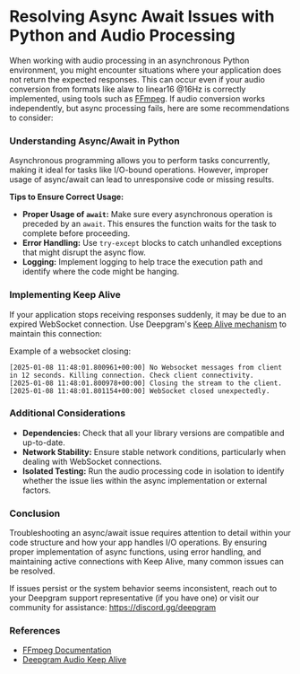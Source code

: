 # Resolving Async Await Issues with Python and Audio Processing

When working with audio processing in an asynchronous Python environment, you might encounter situations where your application does not return the expected responses. This can occur even if your audio conversion from formats like alaw to linear16 @16Hz is correctly implemented, using tools such as [FFmpeg](https://ffmpeg.org/). If audio conversion works independently, but async processing fails, here are some recommendations to consider:

### Understanding Async/Await in Python

Asynchronous programming allows you to perform tasks concurrently, making it ideal for tasks like I/O-bound operations. However, improper usage of async/await can lead to unresponsive code or missing results.

**Tips to Ensure Correct Usage:**
- **Proper Usage of `await`:** Make sure every asynchronous operation is preceded by an `await`. This ensures the function waits for the task to complete before proceeding.
- **Error Handling:** Use `try-except` blocks to catch unhandled exceptions that might disrupt the async flow.
- **Logging:** Implement logging to help trace the execution path and identify where the code might be hanging.

### Implementing Keep Alive

If your application stops receiving responses suddenly, it may be due to an expired WebSocket connection. Use Deepgram's [Keep Alive mechanism](https://developers.deepgram.com/docs/audio-keep-alive) to maintain this connection:

Example of a websocket closing:

```plaintext
[2025-01-08 11:48:01.800961+00:00] No Websocket messages from client in 12 seconds. Killing connection. Check client connectivity.
[2025-01-08 11:48:01.800978+00:00] Closing the stream to the client.
[2025-01-08 11:48:01.801154+00:00] WebSocket closed unexpectedly.
```

### Additional Considerations

- **Dependencies:** Check that all your library versions are compatible and up-to-date.
- **Network Stability:** Ensure stable network conditions, particularly when dealing with WebSocket connections.
- **Isolated Testing:** Run the audio processing code in isolation to identify whether the issue lies within the async implementation or external factors.

### Conclusion

Troubleshooting an async/await issue requires attention to detail within your code structure and how your app handles I/O operations. By ensuring proper implementation of async functions, using error handling, and maintaining active connections with Keep Alive, many common issues can be resolved.

If issues persist or the system behavior seems inconsistent, reach out to your Deepgram support representative (if you have one) or visit our community for assistance: <https://discord.gg/deepgram>

### References

- [FFmpeg Documentation](https://ffmpeg.org/)
- [Deepgram Audio Keep Alive](https://developers.deepgram.com/docs/audio-keep-alive)
